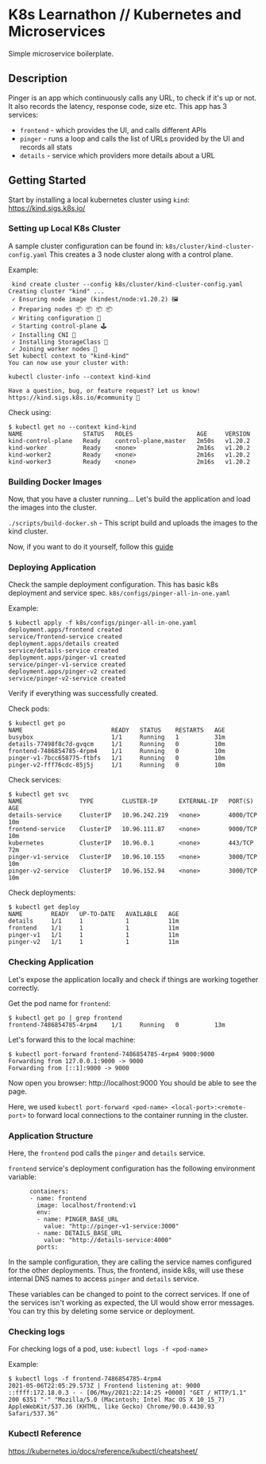# K8s Learnathon // Kubernetes and Microservices
Simple microservice boilerplate.

## Description
Pinger is an app which continuously calls any URL, to check if it's up or not. 
It also records the latency, response code, size etc. This app has 3 services:
 - `frontend` - which provides the UI, and calls different APIs
 - `pinger` - runs a loop and calls the list of URLs provided by the UI and records all stats
 - `details` - service which providers more details about a URL

## Getting Started

Start by installing a local kubernetes cluster using `kind`: https://kind.sigs.k8s.io/

### Setting up Local K8s Cluster
A sample cluster configuration can be found in: `k8s/cluster/kind-cluster-config.yaml`
This creates a 3 node cluster along with a control plane.

Example:
```
 kind create cluster --config k8s/cluster/kind-cluster-config.yaml
Creating cluster "kind" ...
 ✓ Ensuring node image (kindest/node:v1.20.2) 🖼
 ✓ Preparing nodes 📦 📦 📦 📦
 ✓ Writing configuration 📜
 ✓ Starting control-plane 🕹️
 ✓ Installing CNI 🔌
 ✓ Installing StorageClass 💾
 ✓ Joining worker nodes 🚜
Set kubectl context to "kind-kind"
You can now use your cluster with:

kubectl cluster-info --context kind-kind

Have a question, bug, or feature request? Let us know! https://kind.sigs.k8s.io/#community 🙂
```

Check using:
```
$ kubectl get no --context kind-kind
NAME                 STATUS   ROLES                  AGE     VERSION
kind-control-plane   Ready    control-plane,master   2m50s   v1.20.2
kind-worker          Ready    <none>                 2m16s   v1.20.2
kind-worker2         Ready    <none>                 2m16s   v1.20.2
kind-worker3         Ready    <none>                 2m16s   v1.20.2
```

### Building Docker Images
Now, that you have a cluster running...
Let's build the application and load the images into the cluster.

`./scripts/build-docker.sh` - This script build and uploads the images to the kind cluster.

Now, if you want to do it yourself, follow this [guide](https://kind.sigs.k8s.io/docs/user/quick-start/#loading-an-image-into-your-cluster)

### Deploying Application
Check the sample deployment configuration. This has basic k8s deployment and service spec. 
`k8s/configs/pinger-all-in-one.yaml`

Example:
```
$ kubectl apply -f k8s/configs/pinger-all-in-one.yaml
deployment.apps/frontend created
service/frontend-service created
deployment.apps/details created
service/details-service created
deployment.apps/pinger-v1 created
service/pinger-v1-service created
deployment.apps/pinger-v2 created
service/pinger-v2-service created
```
Verify if everything was successfully created.

Check pods:
```
$ kubectl get po
NAME                         READY   STATUS    RESTARTS   AGE
busybox                      1/1     Running   1          31m
details-77498f8c7d-gvqcm     1/1     Running   0          10m
frontend-7486854785-4rpm4    1/1     Running   0          10m
pinger-v1-7bcc658775-ftbfs   1/1     Running   0          10m
pinger-v2-fff76cdc-85j5j     1/1     Running   0          10m
```

Check services:
```
$ kubectl get svc 
NAME                TYPE        CLUSTER-IP      EXTERNAL-IP   PORT(S)    AGE
details-service     ClusterIP   10.96.242.219   <none>        4000/TCP   10m
frontend-service    ClusterIP   10.96.111.87    <none>        9000/TCP   10m
kubernetes          ClusterIP   10.96.0.1       <none>        443/TCP    72m
pinger-v1-service   ClusterIP   10.96.10.155    <none>        3000/TCP   10m
pinger-v2-service   ClusterIP   10.96.152.94    <none>        3000/TCP   10m
```

Check deployments:
```
$ kubectl get deploy
NAME        READY   UP-TO-DATE   AVAILABLE   AGE
details     1/1     1            1           11m
frontend    1/1     1            1           11m
pinger-v1   1/1     1            1           11m
pinger-v2   1/1     1            1           11m
```

### Checking Application

Let's expose the application locally and check if things are working together correctly.

Get the pod name for `frontend`:
```
$ kubectl get po | grep frontend
frontend-7486854785-4rpm4    1/1     Running   0          13m
```

Let's forward this to the local machine:
```
$ kubectl port-forward frontend-7486854785-4rpm4 9000:9000
Forwarding from 127.0.0.1:9000 -> 9000
Forwarding from [::1]:9000 -> 9000
```

Now open you browser: http://localhost:9000
You should be able to see the page.

Here, we used `kubectl port-forward <pod-name> <local-port>:<remote-port>` to forward local connections
to the container running in the cluster. 

### Application Structure
Here, the `frontend` pod calls the `pinger` and `details` service. 

`frontend` service's deployment configuration has the following environment variable:
```
      containers:
      - name: frontend
        image: localhost/frontend:v1
        env:
        - name: PINGER_BASE_URL
          value: "http://pinger-v1-service:3000"
        - name: DETAILS_BASE_URL
          value: "http://details-service:4000"
        ports:
```

In the sample configuration, they are calling the service names configured for the other deployments.
Thus, the frontend, inside k8s, will use these internal DNS names to access `pinger` and `details` service.

These variables can be changed to point to the correct services. If one of the services isn't working as expected,
the UI would show error messages. You can try this by deleting some service or deployment.


### Checking logs
For checking logs of a pod, use:
`kubectl logs -f <pod-name>`

Example:
```
$ kubectl logs -f frontend-7486854785-4rpm4
2021-05-06T22:05:29.573Z | Frontend listening at: 9000
::ffff:172.18.0.3 - - [06/May/2021:22:14:25 +0000] "GET / HTTP/1.1" 200 6351 "-" "Mozilla/5.0 (Macintosh; Intel Mac OS X 10_15_7) AppleWebKit/537.36 (KHTML, like Gecko) Chrome/90.0.4430.93 Safari/537.36"
```

### Kubectl Reference
https://kubernetes.io/docs/reference/kubectl/cheatsheet/

